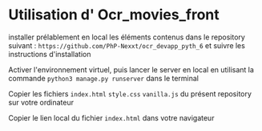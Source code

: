 # Utilisation d' Ocr_movies_front

installer prélablement en local les éléments contenus dans le repository suivant :
`https://github.com/PhP-Nexxt/ocr_devapp_pyth_6` et suivre les instructions d'installation

Activer l'environnement virtuel, puis lancer le server en local en utilisant la commande 
`python3 manage.py runserver` dans le terminal


Copier les fichiers `index.html` `style.css` `vanilla.js` du présent repository sur votre ordinateur

Copier le lien local du fichier `index.html` dans votre navigateur




